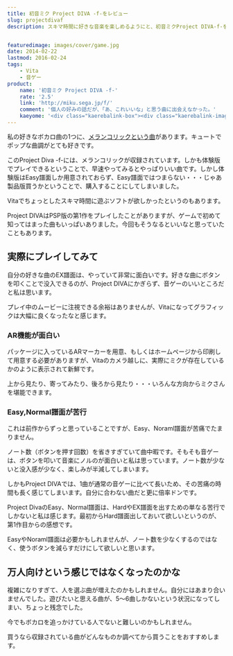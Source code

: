 ```yaml
---
title: 初音ミク Project DIVA -f-をレビュー
slug: projectdivaf
description: スキマ時間に好きな音楽を楽しめるようにと、初音ミクProject DIVA-f-を購入しました。大好きなメランコリックが収録されており楽しめましたが、収録されている曲の好みがあまり合わず、新たに良曲に出会うという目的は果たせませんでした。


featuredimage: images/cover/game.jpg
date: 2014-02-22
lastmod: 2016-02-24
tags: 
    - Vita
    - 音ゲー
product:
    name: '初音ミク Project DIVA -f-'
    rate: '2.5'
    link: 'http://miku.sega.jp/f/'
    comment: '個人の好みの話だが、「あ、これいいな」と思う曲に出会えなかった。'
    kaeyome: '<div class="kaerebalink-box"><div class="kaerebalink-image"><a href="http://www.amazon.co.jp/exec/obidos/ASIN/B00FIZRA28/illusionspace-22/ref=nosim/" rel="nofollow" target="_blank"><img src="http://ecx.images-amazon.com/images/I/519iv7R54ZL._SL160_.jpg" style="border: none;" /></a></div><div class="kaerebalink-info"><div class="kaerebalink-name"><a href="http://www.amazon.co.jp/exec/obidos/ASIN/B00FIZRA28/illusionspace-22/ref=nosim/" rel="nofollow" target="_blank">初音ミク -Project DIVA- f お買い得版</a><div class="kaerebalink-powered-date">posted with <a href="http://kaereba.com" rel="nofollow" target="_blank">カエレバ</a></div></div><div class="kaerebalink-detail"> セガ 2013-12-12    </div><div class="kaerebalink-link1"><div class="shoplinkamazon"><a href="http://www.amazon.co.jp/gp/search?keywords=%8F%89%89%B9%83%7E%83N%81%40Project%20DIVA%81%40f%81%40%82%A8%94%83%82%A2%93%BE%94%C5&__mk_ja_JP=%83J%83%5E%83J%83i&tag=illusionspace-22" rel="nofollow" target="_blank" title="アマゾン" >Amazonで購入</a></div><div class="shoplinkrakuten"><a href="http://hb.afl.rakuten.co.jp/hgc/0e95387f.f2aef20d.0e953880.25e412bd/?pc=http%3A%2F%2Fsearch.rakuten.co.jp%2Fsearch%2Fmall%2F%25E5%2588%259D%25E9%259F%25B3%25E3%2583%259F%25E3%2582%25AF%25E3%2580%2580Project%2520DIVA%25E3%2580%2580f%25E3%2580%2580%25E3%2581%258A%25E8%25B2%25B7%25E3%2581%2584%25E5%25BE%2597%25E7%2589%2588%2F-%2Ff.1-p.1-s.1-sf.0-st.A-v.2%3Fx%3D0%26scid%3Daf_ich_link_urltxt%26m%3Dhttp%3A%2F%2Fm.rakuten.co.jp%2F" rel="nofollow" target="_blank" title="楽天市場" >楽天市場で購入</a></div></div></div><div class="booklink-footer" style="clear: left"></div></div>'
---
```


私の好きなボカロ曲の1つに、<a href="http://www.nicovideo.jp/watch/sm10444862" target="_blank">メランコリックという曲</a>があります。キュートでポップな曲調がとても好きです。

このProject Diva -f-には、メランコリックが収録されています。しかも体験版でプレイできるということで、早速やってみるとやっぱりいい曲です。しかし体験版はEasy譜面しか用意されておらず、Easy譜面ではつまらない・・・じゃあ製品版買うかということで、購入することにしてしまいました。

Vitaでちょっとしたスキマ時間に遊ぶソフトが欲しかったというのもあります。

Project DIVAはPSP版の第1作をプレイしたことがありますが、ゲームで初めて知ってはまった曲もいっぱいありました。今回もそうなるといいなと思っていたこともあります。


## 実際にプレイしてみて


自分の好きな曲のEX譜面は、やっていて非常に面白いです。好きな曲にボタンを叩くことで没入できるのが、Project DIVAにかぎらず、音ゲーのいいところだと私は思います。

プレイ中のムービーに注視できる余裕はありませんが、Vitaになってグラフィックは大幅に良くなったなと感じます。


### AR機能が面白い


パッケージに入っているARマーカーを用意、もしくはホームページから印刷して用意する必要がありますが、Vitaのカメラ越しに、実際にミクが存在しているかのように表示されて新鮮です。

上から見たり、寄ってみたり、後ろから見たり・・・いろんな方向からミクさんを堪能できます。


### Easy,Normal譜面が苦行


これは前作からずっと思っていることですが、Easy、Noraml譜面が苦痛でたまりません。

ノート数（ボタンを押す回数）を省きすぎていて曲中暇です。そもそも音ゲーは、ボタンを叩いて音楽にノルのが面白いと私は思っています。ノート数が少ないと没入感が少なく、楽しみが半減してしまいます。

しかもProject DIVAでは、1曲が通常の音ゲーに比べて長いため、その苦痛の時間も長く感じてしまいます。自分に合わない曲だと更に倍率ドンです。

Project DivaのEasy、Normal譜面は、HardやEX譜面を出すための単なる苦行でしかないと私は感じます。最初からHard譜面出しておいて欲しいというのが、第1作目からの感想です。

EasyやNoraml譜面は必要かもしれませんが、ノート数を少なくするのではなく、使うボタンを減らすだけにして欲しいと思います。


## 万人向けという感じではなくなったのかな


複雑になりすぎて、人を選ぶ曲が増えたのかもしれません。自分にはあまり合いませんでした。遊びたいと思える曲が、5～6曲しかないという状況になってしまい、ちょっと残念でした。

今でもボカロを追っかけている人でないと難しいのかもしれません。

買うなら収録されている曲がどんなものか調べてから買うことをおすすめします。


  